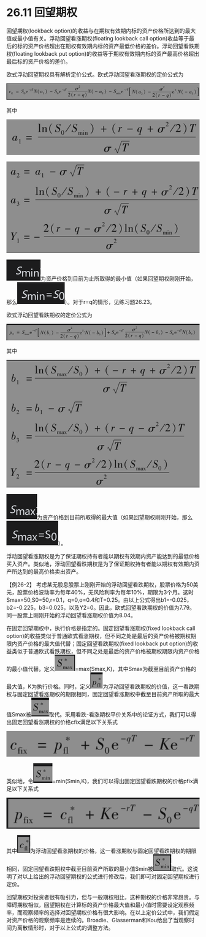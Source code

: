 # 26.11 回望期权


回望期权(lookback option)的收益与在期权有效期内标的资产价格所达到的最大值或最小值有关。浮动回望看涨期权(floating lookback call option)收益等于最后的标的资产价格超出在期权有效期内标的资产最低价格的差价。浮动回望看跌期权(floating lookback put option)的收益等于期权有效期内标的资产最高价格超出最后标的资产价格的差价。


欧式浮动回望期权具有解析定价公式。欧式浮动回望看涨期权的定价公式为


![](images/2024-03-22-11-01-26.png)


其中


![](images/2024-03-22-11-01-44.png)


![](images/2024-03-22-11-01-56.png)


![](images/2024-03-22-11-02-36.png)为资产价格到目前为止所取得的最小值（如果回望期权刚刚开始，那么![](images/2024-03-22-11-02-52.png)）。对于r=q的情形，见练习题26.23。


欧式浮动回望看跌期权的定价公式为


![](images/2024-03-22-11-03-10.png)


其中


![](images/2024-03-22-11-03-35.png)


![](images/2024-03-22-11-04-19.png)为资产价格到目前所取得的最大值（如果回望期权刚刚开始，那么![](images/2024-03-22-11-04-34.png)）。



浮动回望看涨期权是为了保证期权持有者能以期权有效期内资产能达到的最低价格买入资产。类似地，浮动回望看跌期权是为了保证期权持有者能以期权有效期内资产所达到的最高价格卖出资产。


【例26-2】 考虑某无股息股票上刚刚开始的浮动回望看跌期权，股票价格为50美元，股票价格波动率为每年40%，无风险利率为每年10%，期限为3个月。这时Smax=50,S0=50,r=0.1，q=0,σ=0.4和T=0.25。由以上公式得出b1=-0.025，b2=-0.225，b3=0.025，以及Y2=0。因此，欧式回望看跌期权的价值为7.79。同一股票上刚刚开始的浮动回望看涨期权价值为8.04。


在固定回望期权中，执行价格是指定的。固定回望看涨期权(fixed lookback call option)的收益类似于普通欧式看涨期权，但不同之处是最后的资产价格被期权期限内资产价格的最大值代替；固定回望看跌期权(fixed lookback put option)的收益类似于普通欧式看跌期权，但不同之处是最后的资产价格被期权期限内资产价格的最小值代替。定义![](images/2024-03-22-11-07-48.png)=max(Smax,K)，其中Smax为截至目前资产价格的最大值，K为执行价格。同时，定义![](images/2024-03-22-11-08-00.png)为浮动回望看跌期权的价值，这一看跌期权与固定回望看涨期权的期限相同，固定回望看涨期权中截至目前资产所取的最大值Smax被![](images/2024-03-22-11-08-10.png)取代。采用看跌-看涨期权平价关系中的论证方式，我们可以得出固定回望看涨期权的价格cfix满足以下关系式

![](images/2024-03-22-11-08-24.png)

类似地，令![](images/2024-03-22-11-08-44.png)=min(Smin,K)，我们可以得出固定回望看跌期权的价格pfix满足以下关系式


![](images/2024-03-22-11-09-02.png)


其中![](images/2024-03-22-11-09-33.png)为浮动回望看涨期权的价格，这一看涨期权与固定回望看跌期权的期限相同，固定回望看跌期权中截至目前资产所取的最小值Smin被![](images/2024-03-22-11-09-45.png)取代。这说明了对以上给出的浮动回望期权的公式进行修改后，我们即可对固定回望期权进行定价。



回望期权对投资者很有吸引力，但与一般期权相比，这种期权的价格非常昂贵。与障碍期权相似，回望期权在计算标的资产价格最大值和最小值时需要设定观察频率，而观察频率的选择对回望期权价格有很大影响。在以上定价公式中，我们假定对资产价格的观察频率是连续的。Broadie、Glasserman和Kou给出了当观察时间为离散情形时，对于以上公式的调整方法。


